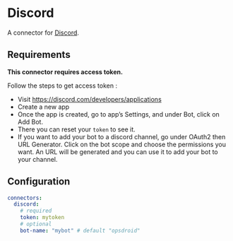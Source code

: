 # Discord

A connector for [Discord](https://discord.com/developers/docs/).

## Requirements

**This connector requires access token.**

Follow the steps to get access token :

 - Visit https://discord.com/developers/applications
 - Create a new app
 - Once the app is created, go to app’s Settings, and under Bot, click on Add Bot. 
 - There you can reset your `token` to see it.
 - If you want to add your bot to a discord channel, go under OAuth2 then URL Generator. Click on the bot scope and choose the permissions you want. An URL will be generated and you can use it to add your bot to your channel.

## Configuration

```yaml
connectors:
  discord:
    # required
    token: mytoken
    # optional
    bot-name: "mybot" # default "opsdroid"
```
